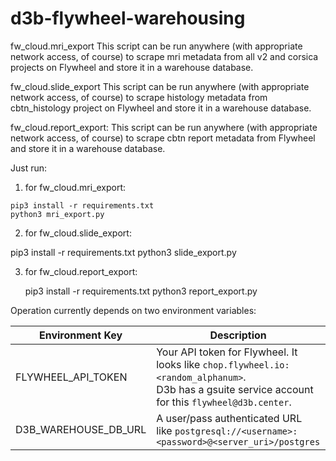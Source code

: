 # d3b-flywheel-warehousing

fw_cloud.mri_export
This script can be run anywhere (with appropriate network access, of course) to scrape mri metadata from all v2 and corsica projects on Flywheel and store it in a warehouse database.


fw_cloud.slide_export
This script can be run anywhere (with appropriate network access, of course) to scrape histology metadata from cbtn_histology project on Flywheel and store it in a warehouse database.

fw_cloud.report_export:
This script can be run anywhere (with appropriate network access, of course) to scrape cbtn report metadata from Flywheel and store it in a warehouse database.



Just run:

  1. for fw_cloud.mri_export:

    pip3 install -r requirements.txt
    python3 mri_export.py
 
 2. for fw_cloud.slide_export:
 
   pip3 install -r requirements.txt
   python3 slide_export.py
 
 3. for fw_cloud.report_export:

    pip3 install -r requirements.txt
    python3 report_export.py




Operation currently depends on two environment variables:

| Environment Key | Description |
|-----------------|-------------|
| FLYWHEEL_API_TOKEN | Your API token for Flywheel. It looks like `chop.flywheel.io:<random_alphanum>`.<br> D3b has a gsuite service account for this `flywheel@d3b.center`. |
| D3B_WAREHOUSE_DB_URL | A user/pass authenticated URL<br>like `postgresql://<username>:<password>@<server_uri>/postgres` |
